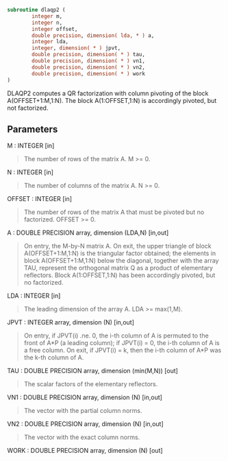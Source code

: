 ```fortran
subroutine dlaqp2 (
        integer m,
        integer n,
        integer offset,
        double precision, dimension( lda, * ) a,
        integer lda,
        integer, dimension( * ) jpvt,
        double precision, dimension( * ) tau,
        double precision, dimension( * ) vn1,
        double precision, dimension( * ) vn2,
        double precision, dimension( * ) work
)
```

DLAQP2 computes a QR factorization with column pivoting of
the block A(OFFSET+1:M,1:N).
The block A(1:OFFSET,1:N) is accordingly pivoted, but not factorized.

## Parameters
M : INTEGER [in]
> The number of rows of the matrix A. M >= 0.

N : INTEGER [in]
> The number of columns of the matrix A. N >= 0.

OFFSET : INTEGER [in]
> The number of rows of the matrix A that must be pivoted
> but no factorized. OFFSET >= 0.

A : DOUBLE PRECISION array, dimension (LDA,N) [in,out]
> On entry, the M-by-N matrix A.
> On exit, the upper triangle of block A(OFFSET+1:M,1:N) is
> the triangular factor obtained; the elements in block
> A(OFFSET+1:M,1:N) below the diagonal, together with the
> array TAU, represent the orthogonal matrix Q as a product of
> elementary reflectors. Block A(1:OFFSET,1:N) has been
> accordingly pivoted, but no factorized.

LDA : INTEGER [in]
> The leading dimension of the array A. LDA >= max(1,M).

JPVT : INTEGER array, dimension (N) [in,out]
> On entry, if JPVT(i) .ne. 0, the i-th column of A is permuted
> to the front of A\*P (a leading column); if JPVT(i) = 0,
> the i-th column of A is a free column.
> On exit, if JPVT(i) = k, then the i-th column of A\*P
> was the k-th column of A.

TAU : DOUBLE PRECISION array, dimension (min(M,N)) [out]
> The scalar factors of the elementary reflectors.

VN1 : DOUBLE PRECISION array, dimension (N) [in,out]
> The vector with the partial column norms.

VN2 : DOUBLE PRECISION array, dimension (N) [in,out]
> The vector with the exact column norms.

WORK : DOUBLE PRECISION array, dimension (N) [out]
